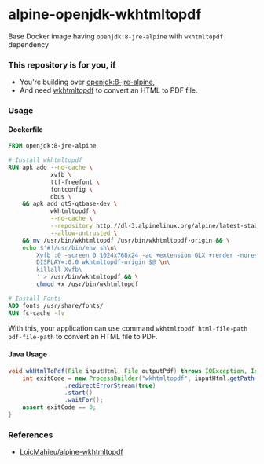 # alpine-openjdk-wkhtmltopdf

Base Docker image having `openjdk:8-jre-alpine` with `wkhtmltopdf` dependency

### This repository is for you, if
- You're building over [openjdk:8-jre-alpine](https://github.com/docker-library/openjdk/blob/dd54ae37bc44d19ecb5be702d36d664fed2c68e4/8/jre/alpine/Dockerfile),
- And need [wkhtmltopdf](http://wkhtmltopdf.org) to convert an HTML to PDF file.

### Usage

#### Dockerfile
```dockerfile
FROM openjdk:8-jre-alpine

# Install wkhtmltopdf
RUN apk add --no-cache \
            xvfb \
            ttf-freefont \
            fontconfig \
            dbus \
    && apk add qt5-qtbase-dev \
            wkhtmltopdf \
            --no-cache \
            --repository http://dl-3.alpinelinux.org/alpine/latest-stable/releases/ \
            --allow-untrusted \
    && mv /usr/bin/wkhtmltopdf /usr/bin/wkhtmltopdf-origin && \
    echo $'#!/usr/bin/env sh\n\
        Xvfb :0 -screen 0 1024x768x24 -ac +extension GLX +render -noreset & \n\
        DISPLAY=:0.0 wkhtmltopdf-origin $@ \n\
        killall Xvfb\
        ' > /usr/bin/wkhtmltopdf && \
        chmod +x /usr/bin/wkhtmltopdf

# Install Fonts
ADD fonts /usr/share/fonts/
RUN fc-cache -fv
```

With this, your application can use command `wkhtmltopdf html-file-path pdf-file-path` to convert an HTML file to PDF.

#### Java Usage
```java
void wkHtmlToPdf(File inputHtml, File outputPdf) throws IOException, InterruptedException {
    int exitCode = new ProcessBuilder("wkhtmltopdf", inputHtml.getPath(), outputPdf.getPath())
                .redirectErrorStream(true)
                .start()
                .waitFor();
    assert exitCode == 0;
}
```

### References

- [LoicMahieu/alpine-wkhtmltopdf](https://github.com/LoicMahieu/alpine-wkhtmltopdf/blob/master/Dockerfile)
